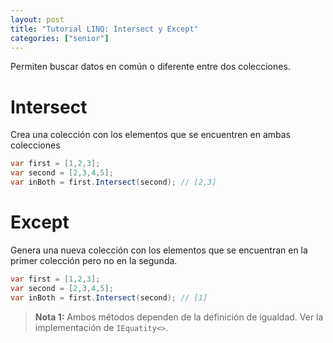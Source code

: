 ```yaml
---
layout: post
title: "Tutorial LINQ: Intersect y Except"
categories: ["senior"]
---
```


Permiten buscar datos en común o diferente entre <!--more-->dos colecciones.

# Intersect

Crea una colección con los elementos que se encuentren en ambas colecciones

```csharp
var first = [1,2,3];
var second = [2,3,4,5];
var inBoth = first.Intersect(second); // [2,3]
```

# Except

Genera una nueva colección con los elementos que se encuentran en la primer colección pero no en la segunda.

```csharp
var first = [1,2,3];
var second = [2,3,4,5];
var inBoth = first.Intersect(second); // [1]
```

> **Nota 1:** Ambos métodos dependen de la definición de igualdad. Ver la implementación de `IEquatity<>`.
